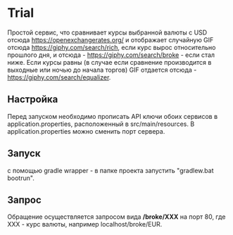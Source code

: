 # Trial
Простой сервис, что сравнивает курсы выбранной валюты с USD отсюда https://openexchangerates.org/ и отображает случайную GIF отсюда https://giphy.com/search/rich, 
если курс вырос относительно прошлого дня, и отсюда - https://giphy.com/search/broke - если стал ниже. Если курсы равны (в случае если сравнение производится в выходные или ночью до начала торгов) GIF отдается отсюда - https://giphy.com/search/equalizer.

## Настройка
Перед запуском необходимо прописать API ключи обоих сервисов в application.properties, расположенный в src/main/resources.
В application.properties можно сменить порт сервера.

## Запуск
с помощью gradle wrapper - в папке проекта запустить "gradlew.bat bootrun".

## Запрос
Обращение осуществляется запросом вида **/broke/XXX** на порт 80, где XXX - курс валюты, например localhost/broke/EUR.





